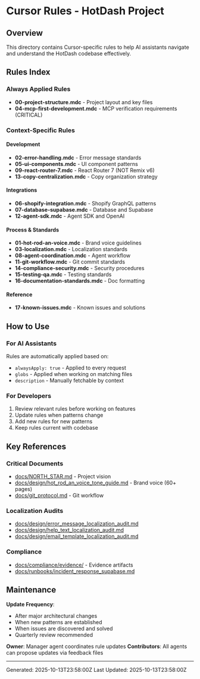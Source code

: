 # Cursor Rules - HotDash Project

## Overview
This directory contains Cursor-specific rules to help AI assistants navigate and understand the HotDash codebase effectively.

## Rules Index

### Always Applied Rules
- **00-project-structure.mdc** - Project layout and key files
- **04-mcp-first-development.mdc** - MCP verification requirements (CRITICAL)

### Context-Specific Rules

#### Development
- **02-error-handling.mdc** - Error message standards
- **05-ui-components.mdc** - UI component patterns
- **09-react-router-7.mdc** - React Router 7 (NOT Remix v6)
- **13-copy-centralization.mdc** - Copy organization strategy

#### Integrations
- **06-shopify-integration.mdc** - Shopify GraphQL patterns
- **07-database-supabase.mdc** - Database and Supabase
- **12-agent-sdk.mdc** - Agent SDK and OpenAI

#### Process & Standards
- **01-hot-rod-an-voice.mdc** - Brand voice guidelines
- **03-localization.mdc** - Localization standards
- **08-agent-coordination.mdc** - Agent workflow
- **11-git-workflow.mdc** - Git commit standards
- **14-compliance-security.mdc** - Security procedures
- **15-testing-qa.mdc** - Testing standards
- **16-documentation-standards.mdc** - Doc formatting

#### Reference
- **17-known-issues.mdc** - Known issues and solutions

## How to Use

### For AI Assistants
Rules are automatically applied based on:
- `alwaysApply: true` - Applied to every request
- `globs` - Applied when working on matching files
- `description` - Manually fetchable by context

### For Developers
1. Review relevant rules before working on features
2. Update rules when patterns change
3. Add new rules for new patterns
4. Keep rules current with codebase

## Key References

### Critical Documents
- [docs/NORTH_STAR.md](mdc:docs/NORTH_STAR.md) - Project vision
- [docs/design/hot_rod_an_voice_tone_guide.md](mdc:docs/design/hot_rod_an_voice_tone_guide.md) - Brand voice (60+ pages)
- [docs/git_protocol.md](mdc:docs/git_protocol.md) - Git workflow

### Localization Audits
- [docs/design/error_message_localization_audit.md](mdc:docs/design/error_message_localization_audit.md)
- [docs/design/help_text_localization_audit.md](mdc:docs/design/help_text_localization_audit.md)
- [docs/design/email_template_localization_audit.md](mdc:docs/design/email_template_localization_audit.md)

### Compliance
- [docs/compliance/evidence/](mdc:docs/compliance/evidence/) - Evidence artifacts
- [docs/runbooks/incident_response_supabase.md](mdc:docs/runbooks/incident_response_supabase.md)

## Maintenance

**Update Frequency**: 
- After major architectural changes
- When new patterns are established
- When issues are discovered and solved
- Quarterly review recommended

**Owner**: Manager agent coordinates rule updates
**Contributors**: All agents can propose updates via feedback files

---

Generated: 2025-10-13T23:58:00Z
Last Updated: 2025-10-13T23:58:00Z

